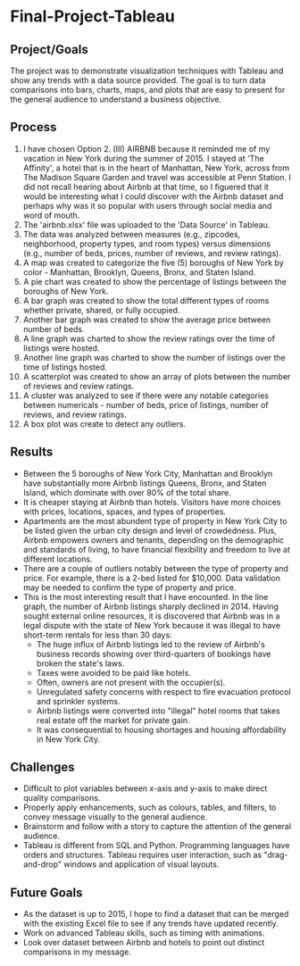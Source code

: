 # Final-Project-Tableau

## Project/Goals
The project was to demonstrate visualization techniques with Tableau and show any trends with a data source provided.  The goal is to turn data comparisons into bars, charts, maps, and plots that are easy to present for the general audience to understand a business objective.

## Process
1. I have chosen Option 2. (III) AIRBNB because it reminded me of my vacation in New York during the summer of 2015.  I stayed at 'The Affinity', a hotel that is in the heart of Manhattan, New York, across from The Madison Square Garden and travel was accessible at Penn Station.  I did not recall hearing about Airbnb at that time, so I figuered that it would be interesting what I could discover with the Airbnb dataset and perhaps why was it so popular with users through social media and word of mouth.
2. The 'airbnb.xlsx' file was uploaded to the 'Data Source' in Tableau.
3. The data was analyzed between measures (e.g., zipcodes, neighborhood, property types, and room types) versus dimensions (e.g., number of beds, prices, number of reviews, and review ratings).
4. A map was created to categorize the five (5) boroughs of New York by color - Manhattan, Brooklyn, Queens, Bronx, and Staten Island.
5. A pie chart was created to show the percentage of listings between the boroughs of New York.
6. A bar graph was created to show the total different types of rooms whether private, shared, or fully occupied.
7. Another bar graph was created to show the average price between number of beds.
8. A line graph was charted to show the review ratings over the time of listings were hosted.
9. Another line graph was charted to show the number of listings over the time of listings hosted.
10. A scatterplot was created to show an array of plots between the number of reviews and review ratings.
11. A cluster was analyzed to see if there were any notable categories between numericals - number of beds, price of listings, number of reviews, and review ratings.
12. A box plot was create to detect any outliers.

## Results
- Between the 5 boroughs of New York City, Manhattan and Brooklyn have substantially more Airbnb listings Queens, Bronx, and Staten Island, which dominate with over 80% of the total share.
- It is cheaper staying at Airbnb than hotels.  Visitors have more choices with prices, locations, spaces, and types of properties.
- Apartments are the most abundent type of property in New York City to be listed given the urban city design and level of crowdedness.  Plus, Airbnb empowers owners and tenants, depending on the demographic and standards of living, to have financial flexibility and freedom to live at different locations.
- There are a couple of outliers notably between the type of property and price.  For example, there is a 2-bed listed for $10,000.  Data validation may be needed to confirm the type of property and price.
- This is the most interesting result that I have encounted.  In the line graph, the number of Airbnb listings sharply declined in 2014.  Having sought external online resources, it is discovered that Airbnb was in a legal dispute with the state of New York because it was illegal to have short-term rentals for less than 30 days:
  - The huge influx of Airbnb listings led to the review of Airbnb's business records showing over third-quarters of bookings have broken the state's laws.
  - Taxes were avoided to be paid like hotels.
  - Often, owners are not present with the occupier(s).
  - Unregulated safety concerns with respect to fire evacuation protocol and sprinkler systems.
  - Airbnb listings were converted into "illegal" hotel rooms that takes real estate off the market for private gain.
  - It was consequential to housing shortages and housing affordability in New York City.

## Challenges 
- Difficult to plot variables between x-axis and y-axis to make direct quality comparisons.
- Properly apply enhancements, such as colours, tables, and filters, to convey message visually to the general audience.
- Brainstorm and follow with a story to capture the attention of the general audience.
- Tableau is different from SQL and Python.  Programming languages have orders and structures.  Tableau requires user interaction, such as "drag-and-drop" windows and application of visual layouts.

## Future Goals
- As the dataset is up to 2015, I hope to find a dataset that can be merged with the existing Excel file to see if any trends have updated recently.
- Work on advanced Tableau skills, such as timing with animations.
- Look over dataset between Airbnb and hotels to point out distinct comparisons in my message.
